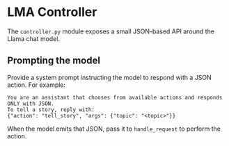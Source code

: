 # LMA Controller

The `controller.py` module exposes a small JSON-based API around the Llama chat model.

## Prompting the model

Provide a system prompt instructing the model to respond with a JSON action. For example:

```
You are an assistant that chooses from available actions and responds ONLY with JSON.
To tell a story, reply with:
{"action": "tell_story", "args": {"topic": "<topic>"}}
```

When the model emits that JSON, pass it to `handle_request` to perform the action.
